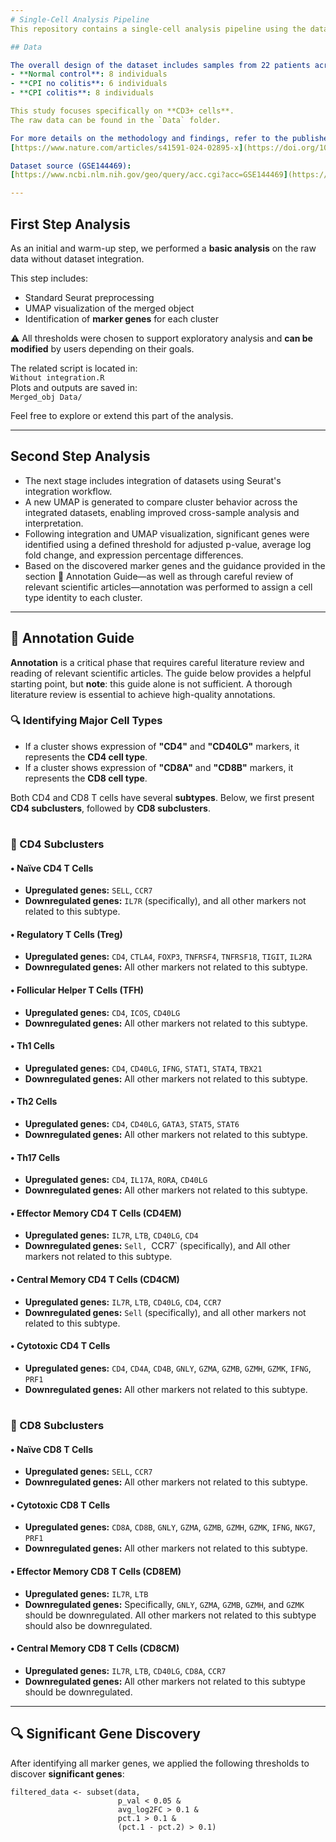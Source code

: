 ```yaml
---
# Single-Cell Analysis Pipeline
This repository contains a single-cell analysis pipeline using the dataset **GSE144469**.

## Data

The overall design of the dataset includes samples from 22 patients across 3 different cohorts:
- **Normal control**: 8 individuals  
- **CPI no colitis**: 6 individuals  
- **CPI colitis**: 8 individuals  

This study focuses specifically on **CD3+ cells**.  
The raw data can be found in the `Data` folder.

For more details on the methodology and findings, refer to the published article:  
[https://www.nature.com/articles/s41591-024-02895-x](https://doi.org/10.1016/j.cell.2020.06.001)

Dataset source (GSE144469):  
[https://www.ncbi.nlm.nih.gov/geo/query/acc.cgi?acc=GSE144469](https://www.ncbi.nlm.nih.gov/geo/query/acc.cgi?acc=GSE144469)

---
```


## First Step Analysis
As an initial and warm-up step, we performed a **basic analysis** on the raw data without dataset integration.  

This step includes:
- Standard Seurat preprocessing  
- UMAP visualization of the merged object  
- Identification of **marker genes** for each cluster

⚠️ All thresholds were chosen to support exploratory analysis and **can be modified** by users depending on their goals.

The related script is located in:  
`Without integration.R`  
Plots and outputs are saved in:  
`Merged_obj Data/`

Feel free to explore or extend this part of the analysis.

---

## Second Step Analysis
- The next stage includes integration of datasets using Seurat's integration workflow.
- A new UMAP is generated to compare cluster behavior across the integrated datasets, enabling improved cross-sample analysis and interpretation.
- Following integration and UMAP visualization, significant genes were identified using a defined threshold for adjusted p-value, average log fold change, and expression percentage differences.
- Based on the discovered marker genes and the guidance provided in the section 🧬 Annotation Guide—as well as through careful review of relevant scientific articles—annotation was performed to assign a cell type identity to each cluster.

---
## 🧬 Annotation Guide

**Annotation** is a critical phase that requires careful literature review and reading of relevant scientific articles. The guide below provides a helpful starting point, but **note**: this guide alone is not sufficient. A thorough literature review is essential to achieve high-quality annotations.

### 🔍 Identifying Major Cell Types

- If a cluster shows expression of **"CD4"** and **"CD40LG"** markers, it represents the **CD4 cell type**.
- If a cluster shows expression of **"CD8A"** and **"CD8B"** markers, it represents the **CD8 cell type**.

Both CD4 and CD8 T cells have several **subtypes**. Below, we first present **CD4 subclusters**, followed by **CD8 subclusters**.

#

### 🧪 CD4 Subclusters

#### • Naïve CD4 T Cells
- **Upregulated genes:** `SELL`, `CCR7`  
- **Downregulated genes:** `IL7R` (specifically), and all other markers not related to this subtype.

#### • Regulatory T Cells (Treg)
- **Upregulated genes:** `CD4`, `CTLA4`, `FOXP3`, `TNFRSF4`, `TNFRSF18`, `TIGIT`, `IL2RA`  
- **Downregulated genes:** All other markers not related to this subtype.

#### • Follicular Helper T Cells (TFH)
- **Upregulated genes:** `CD4`, `ICOS`, `CD40LG`  
- **Downregulated genes:** All other markers not related to this subtype.

#### • Th1 Cells
- **Upregulated genes:** `CD4`, `CD40LG`, `IFNG`, `STAT1`, `STAT4`, `TBX21`  
- **Downregulated genes:** All other markers not related to this subtype.

#### • Th2 Cells
- **Upregulated genes:** `CD4`, `CD40LG`, `GATA3`, `STAT5`, `STAT6`  
- **Downregulated genes:** All other markers not related to this subtype.

#### • Th17 Cells
- **Upregulated genes:** `CD4`, `IL17A`, `RORA`, `CD40LG`  
- **Downregulated genes:** All other markers not related to this subtype.

#### • Effector Memory CD4 T Cells (CD4EM)
- **Upregulated genes:** `IL7R`, `LTB`, `CD40LG`, `CD4`  
- **Downregulated genes:** `Sell, `CCR7` (specifically), and All other markers not related to this subtype.

#### • Central Memory CD4 T Cells (CD4CM)
- **Upregulated genes:** `IL7R`, `LTB`, `CD40LG`, `CD4`, `CCR7`  
- **Downregulated genes:** `Sell` (specifically), and all other markers not related to this subtype.

#### • Cytotoxic CD4 T Cells
- **Upregulated genes:** `CD4`, `CD4A`, `CD4B`, `GNLY`, `GZMA`, `GZMB`, `GZMH`, `GZMK`, `IFNG`, `PRF1`  
- **Downregulated genes:** All other markers not related to this subtype.

#

### 🧪 CD8 Subclusters

#### • Naïve CD8 T Cells
- **Upregulated genes:** `SELL`, `CCR7`  
- **Downregulated genes:** All other markers not related to this subtype.

#### • Cytotoxic CD8 T Cells
- **Upregulated genes:** `CD8A`, `CD8B`, `GNLY`, `GZMA`, `GZMB`, `GZMH`, `GZMK`, `IFNG`, `NKG7`, `PRF1`  
- **Downregulated genes:** All other markers not related to this subtype.

#### • Effector Memory CD8 T Cells (CD8EM)
- **Upregulated genes:** `IL7R`, `LTB`  
- **Downregulated genes:** Specifically, `GNLY`, `GZMA`, `GZMB`, `GZMH`, and `GZMK` should be downregulated. All other markers not related to this subtype should also be downregulated.

#### • Central Memory CD8 T Cells (CD8CM)
- **Upregulated genes:** `IL7R`, `LTB`, `CD40LG`, `CD8A`, `CCR7`  
- **Downregulated genes:** All other markers not related to this subtype should be downregulated.
---
## 🔍 Significant Gene Discovery

After identifying all marker genes, we applied the following thresholds to discover **significant genes**:

```
filtered_data <- subset(data, 
                        p_val < 0.05 & 
                        avg_log2FC > 0.1 & 
                        pct.1 > 0.1 & 
                        (pct.1 - pct.2) > 0.1)
```
